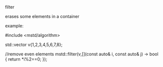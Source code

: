 filter

erases some elements in a container 

example:

#include <mstd/algorithm>

std::vector<int> v{1,2,3,4,5,6,7,8};

//remove even elements
mstd::filter(v,[](const auto& i, const auto& j) -> bool { return *i%2==0; });

